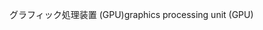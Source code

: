 <span data-ttu-id="98075-101">グラフィック処理装置 (GPU)</span><span class="sxs-lookup"><span data-stu-id="98075-101">graphics processing unit (GPU)</span></span>